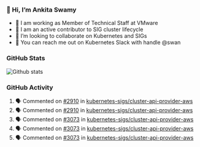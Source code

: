 ### 👋 Hi, I’m Ankita Swamy 

- 💼 I am working as Member of Technical Staff at VMware
- 👀 I am an active contributor to SIG cluster lifecycle 
- 💞️ I’m looking to collaborate on Kubernetes and SIGs
- 💬 You can reach me out on Kubernetes Slack with handle @swan

### GitHub Stats
![Github stats](https://github-readme-stats.vercel.app/api?username=Ankitasw&count_private=true&show_icons=true&theme=tokyonight)

### GitHub Activity 
<!--START_SECTION:activity-->
1. 🗣 Commented on [#2910](https://github.com/kubernetes-sigs/cluster-api-provider-aws/issues/2910) in [kubernetes-sigs/cluster-api-provider-aws](https://github.com/kubernetes-sigs/cluster-api-provider-aws)
2. 🗣 Commented on [#2910](https://github.com/kubernetes-sigs/cluster-api-provider-aws/issues/2910) in [kubernetes-sigs/cluster-api-provider-aws](https://github.com/kubernetes-sigs/cluster-api-provider-aws)
3. 🗣 Commented on [#3073](https://github.com/kubernetes-sigs/cluster-api-provider-aws/issues/3073) in [kubernetes-sigs/cluster-api-provider-aws](https://github.com/kubernetes-sigs/cluster-api-provider-aws)
4. 🗣 Commented on [#3073](https://github.com/kubernetes-sigs/cluster-api-provider-aws/issues/3073) in [kubernetes-sigs/cluster-api-provider-aws](https://github.com/kubernetes-sigs/cluster-api-provider-aws)
5. 🗣 Commented on [#3073](https://github.com/kubernetes-sigs/cluster-api-provider-aws/issues/3073) in [kubernetes-sigs/cluster-api-provider-aws](https://github.com/kubernetes-sigs/cluster-api-provider-aws)
<!--END_SECTION:activity-->
